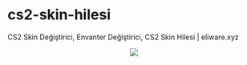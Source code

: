 # cs2-skin-hilesi
CS2 Skin Değiştirici, Envanter Değiştirici, CS2 Skin Hilesi | eliware.xyz

<p align=center><img src='https://cdn.discordapp.com/attachments/353245162165633035/1233906514331435179/image.png?ex=662f753d&is=662e23bd&hm=f189427eca8aee639664b4102ebec5ab30e24a304f84a2fe7ad633f577ec304c&'> </p> 

